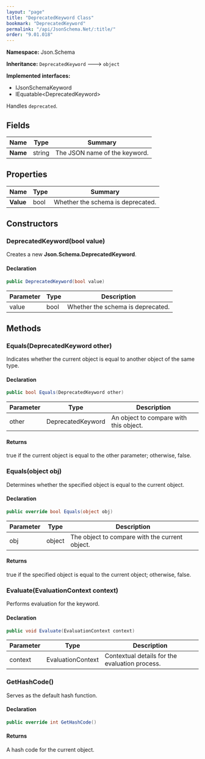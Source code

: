 ```yaml
---
layout: "page"
title: "DeprecatedKeyword Class"
bookmark: "DeprecatedKeyword"
permalink: "/api/JsonSchema.Net/:title/"
order: "9.01.018"
---
```

**Namespace:** Json.Schema

**Inheritance:**
`DeprecatedKeyword`
 🡒 
`object`

**Implemented interfaces:**

- IJsonSchemaKeyword
- IEquatable\<DeprecatedKeyword\>

Handles `deprecated`.

## Fields

| Name | Type | Summary |
|---|---|---|
| **Name** | string | The JSON name of the keyword. |

## Properties

| Name | Type | Summary |
|---|---|---|
| **Value** | bool | Whether the schema is deprecated. |

## Constructors

### DeprecatedKeyword(bool value)

Creates a new **Json.Schema.DeprecatedKeyword**.

#### Declaration

```c#
public DeprecatedKeyword(bool value)
```

| Parameter | Type | Description |
|---|---|---|
| value | bool | Whether the schema is deprecated. |


## Methods

### Equals(DeprecatedKeyword other)

Indicates whether the current object is equal to another object of the same type.

#### Declaration

```c#
public bool Equals(DeprecatedKeyword other)
```

| Parameter | Type | Description |
|---|---|---|
| other | DeprecatedKeyword | An object to compare with this object. |


#### Returns

true if the current object is equal to the <paramref name="other">other</paramref> parameter; otherwise, false.

### Equals(object obj)

Determines whether the specified object is equal to the current object.

#### Declaration

```c#
public override bool Equals(object obj)
```

| Parameter | Type | Description |
|---|---|---|
| obj | object | The object to compare with the current object. |


#### Returns

true if the specified object  is equal to the current object; otherwise, false.

### Evaluate(EvaluationContext context)

Performs evaluation for the keyword.

#### Declaration

```c#
public void Evaluate(EvaluationContext context)
```

| Parameter | Type | Description |
|---|---|---|
| context | EvaluationContext | Contextual details for the evaluation process. |


### GetHashCode()

Serves as the default hash function.

#### Declaration

```c#
public override int GetHashCode()
```


#### Returns

A hash code for the current object.

